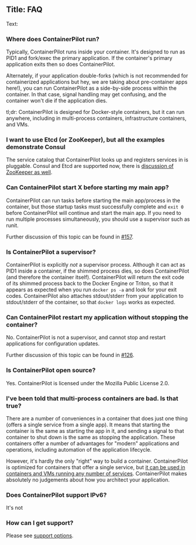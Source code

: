 Title: FAQ
----
Text:

### Where does ContainerPilot run?

Typically, ContainerPilot runs inside your container. It's designed to run as PID1 and fork/exec the primary application. If the container's primary application exits then so does ContainerPilot.

Alternately, if your application double-forks (which is not recommended for containerized applications but hey, we are taking about pre-container apps here!), you can run ContainerPilot as a side-by-side process within the container. In that case, signal handling may get confusing, and the container won't die if the application dies.

tl;dr: ContainerPilot is designed for Docker-style containers, but it can run anywhere, including in multi-process containers, infrastructure containers, and VMs.

### I want to use Etcd (or ZooKeeper), but all the examples demonstrate Consul

The service catalog that ContainerPilot looks up and registers services in is pluggable. Consul and Etcd are supported now, there is [discussion of ZooKeeper as well](https://github.com/joyent/containerpilot/issues/142).

### Can ContainerPilot start X before starting my main app?

ContainerPilot can run tasks before starting the main app/process in the container, but those startup tasks must successfully complete and `exit 0` before ContainerPilot will continue and start the main app. If you need to run multiple processes simultaneously, you should use a supervisor such as runit.

Further discussion of this topic can be found in [#157](https://github.com/joyent/containerpilot/issues/157).

### Is ContainerPilot a supervisor?

ContainerPilot is explicitly *not* a supervisor process. Although it can act as PID1 inside a container, if the shimmed process dies, so does ContainerPilot (and therefore the container itself). ContainerPilot will return the exit code of its shimmed process back to the Docker Engine or Triton, so that it appears as expected when you run `docker ps -a` and look for your exit codes. ContainerPilot also attaches stdout/stderr from your application to stdout/stderr of the container, so that `docker logs` works as expected.

### Can ContainerPilot restart my application without stopping the container?

No. ContainerPilot is not a supervisor, and cannot stop and restart applications for configuration updates.

Further discussion of this topic can be found in [#126](https://github.com/joyent/containerpilot/issues/126).

### Is ContainerPilot open source?

Yes. ContainerPilot is licensed under the Mozilla Public License 2.0.

### I've been told that multi-process containers are bad. Is that true?

There are a number of conveniences in a container that does just one thing (offers a single service from a single app). It means that starting the container is the same as starting the app in it, and sending a signal to that container to shut down is the same as stopping the application. These containers offer a number of advantages for "modern" applications and operations, including automation of the application lifecycle.

However, it's hardly the only "right" way to build a container. ContainerPilot is optimized for containers that offer a single service, but [it can be used in containers and VMs running any number of services](#where-does-containerpilot-run). ContainerPilot makes absolutely no judgements about how you architect your application.

### Does ContainerPilot support IPv6?

It's not 

### How can I get support?

Please see [support options](/containerpilot/docs/support).
